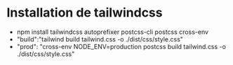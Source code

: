 # Installation de tailwindcss
<ul>
<li>npm install tailwindcss autoprefixer postcss-cli postcss cross-env</li>
<li>"build":"tailwind build tailwind.css -o ./dist/css/style.css"</li>
<li>"prod": "cross-env NODE_ENV=production postcss build tailwind.css -o ./dist/css/style.css"</li>
</ul>




